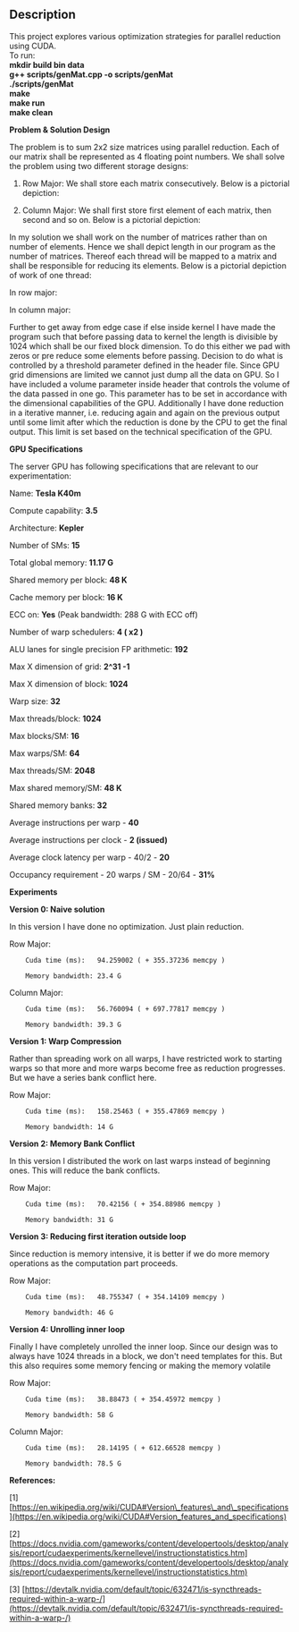 ## Description  
   This project explores various optimization strategies for parallel reduction using CUDA.  
   To run:  
     **mkdir build bin data**  
     **g++ scripts/genMat.cpp -o scripts/genMat**  
     **./scripts/genMat**  
     **make**  
     **make run**  
     **make clean**  
   


**Problem &amp; Solution Design**

The problem is to sum 2x2 size matrices using parallel reduction. Each of our matrix shall be represented as 4 floating point numbers. We shall solve the problem using two different storage designs:

1. Row Major: We shall store each matrix consecutively. Below is a pictorial depiction:

1. Column Major: We shall first store first element of each matrix, then second and so on. Below is a pictorial depiction:



In my solution we shall work on the number of matrices rather than on number of elements. Hence we shall depict length in our program as the number of matrices. Thereof each thread will be mapped to a matrix and shall be responsible for reducing its elements. Below is a pictorial depiction of work of one thread:

In row major:

In column major:

Further to get away from edge case if else inside kernel I have made the program such that before passing data to kernel the length is divisible by 1024 which shall be our fixed block dimension. To do this either we pad with zeros or pre reduce some elements before passing. Decision to do what is controlled by a threshold parameter defined in the header file. Since GPU grid dimensions are limited we cannot just dump all the data on GPU. So I have included a volume parameter inside header that controls the volume of the data passed in one go. This parameter has to be set in accordance with the dimensional capabilities of the GPU. Additionally I have done reduction in a iterative manner, i.e. reducing again and again on the previous output until some limit after which the reduction is done by the CPU to get the final output. This limit is set based on the technical specification of the GPU.

**GPU Specifications**

The server GPU has following specifications that are relevant to our experimentation:  

Name: **Tesla K40m**

Compute capability: **3.5**

Architecture: **Kepler**

Number of SMs: **15**

Total global memory: **11.17 G**

Shared memory per block: **48 K**

Cache memory per block: **16 K**

ECC on: **Yes** (Peak bandwidth: 288 G with ECC off)

Number of warp schedulers: **4 ( x2 )**

ALU lanes for single precision FP arithmetic: **192**

Max X dimension of grid: **2^31 -1**

Max X dimension of block: **1024**

Warp size: **32**

Max threads/block: **1024**

Max blocks/SM: **16**

Max warps/SM: **64**

Max threads/SM: **2048**

Max shared memory/SM: **48 K**

Shared memory banks: **32**

Average instructions per warp - **40**

Average instructions per clock  - **2 (issued)**

Average clock latency per warp - 40/2 - **20**

Occupancy requirement - 20 warps / SM - 20/64 - **31%**

**Experiments**

**Version 0: Naive solution**

In this version I have done no optimization. Just plain reduction.

Row Major:

        Cuda time (ms):   94.259002 ( + 355.37236 memcpy )

        Memory bandwidth: 23.4 G

Column Major:

        Cuda time (ms):   56.760094 ( + 697.77817 memcpy )

        Memory bandwidth: 39.3 G

**Version 1: Warp Compression**

Rather than spreading work on all warps, I have restricted work to starting warps so that more and more warps become free as reduction progresses. But we have a series bank conflict here.

Row Major:

        Cuda time (ms):   158.25463 ( + 355.47869 memcpy )

        Memory bandwidth: 14 G

**Version 2: Memory Bank Conflict**

In this version I distributed the work on last warps instead of beginning ones. This will reduce the bank conflicts.

Row Major:

        Cuda time (ms):   70.42156 ( + 354.88986 memcpy )

        Memory bandwidth: 31 G

**Version 3: Reducing first iteration outside loop**

Since reduction is memory intensive, it is better if we do more memory operations as the computation part proceeds.

Row Major:

        Cuda time (ms):   48.755347 ( + 354.14109 memcpy )

        Memory bandwidth: 46 G

**Version 4: Unrolling inner loop**

Finally I have completely unrolled the inner loop. Since our design was to always have 1024 threads in a block, we don&#39;t need templates for this. But this also requires some memory fencing or making the memory volatile

Row Major:

        Cuda time (ms):   38.88473 ( + 354.45972 memcpy )

        Memory bandwidth: 58 G

Column Major:  

        Cuda time (ms):   28.14195 ( + 612.66528 memcpy )
   
        Memory bandwidth: 78.5 G

**References:**

[1] [https://en.wikipedia.org/wiki/CUDA#Version\_features\_and\_specifications](https://en.wikipedia.org/wiki/CUDA#Version_features_and_specifications)

[2] [https://docs.nvidia.com/gameworks/content/developertools/desktop/analysis/report/cudaexperiments/kernellevel/instructionstatistics.htm](https://docs.nvidia.com/gameworks/content/developertools/desktop/analysis/report/cudaexperiments/kernellevel/instructionstatistics.htm)

[3] [https://devtalk.nvidia.com/default/topic/632471/is-syncthreads-required-within-a-warp-/](https://devtalk.nvidia.com/default/topic/632471/is-syncthreads-required-within-a-warp-/)

